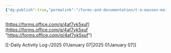 ```yaml
---
{"dg-publish":true,"permalink":"/forms-and-documentation/t-e-maxson-maintenance-opinion-poll/","noteIcon":"","created":"2025-01-08T09:06:00.355-06:00"}
---
```


[https://forms.office.com/g/4af7yk5xuf](https://forms.office.com/g/4af7yk5xuf "https://forms.office.com/g/4af7yk5xuf")

[[-Daily Activity Log-/2025 01January 07\|2025 01January 07]]